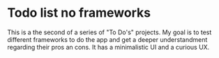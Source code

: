 # Todo list no frameworks

This is a the second of a series of  "To Do's" projects. My goal is to test different frameworks to do the app and get a deeper understandment regarding their pros an cons.
It has a minimalistic UI and a curious UX. 

